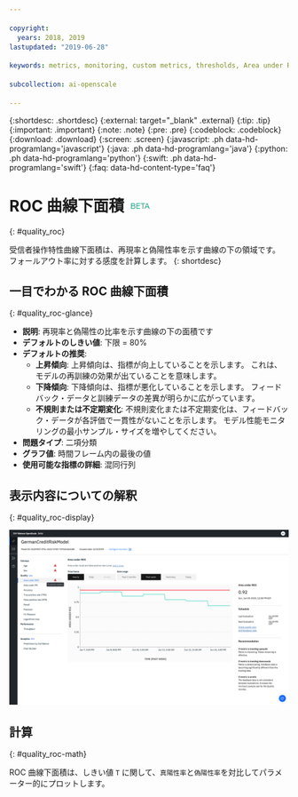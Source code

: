 ```yaml
---

copyright:
  years: 2018, 2019
lastupdated: "2019-06-28"

keywords: metrics, monitoring, custom metrics, thresholds, Area under ROC

subcollection: ai-openscale

---
```


{:shortdesc: .shortdesc}
{:external: target="_blank" .external}
{:tip: .tip}
{:important: .important}
{:note: .note}
{:pre: .pre}
{:codeblock: .codeblock}
{:download: .download}
{:screen: .screen}
{:javascript: .ph data-hd-programlang='javascript'}
{:java: .ph data-hd-programlang='java'}
{:python: .ph data-hd-programlang='python'}
{:swift: .ph data-hd-programlang='swift'}
{:faq: data-hd-content-type='faq'}

# ROC 曲線下面積 ![ベータ・タグ](images/beta.png)
{: #quality_roc}

受信者操作特性曲線下面積は、再現率と偽陽性率を示す曲線の下の領域です。 フォールアウト率に対する感度を計算します。
{: shortdesc}

## 一目でわかる ROC 曲線下面積
{: #quality_roc-glance}

- **説明**: 再現率と偽陽性の比率を示す曲線の下の面積です
- **デフォルトのしきい値**: 下限 = 80%
- **デフォルトの推奨**:
   - **上昇傾向**: 上昇傾向は、指標が向上していることを示します。 これは、モデルの再訓練の効果が出ていることを意味します。
   - **下降傾向**: 下降傾向は、指標が悪化していることを示します。 フィードバック・データと訓練データの差異が明らかに広がっています。
   - **不規則または不定期変化**: 不規則変化または不定期変化は、フィードバック・データが各評価で一貫性がないことを示します。 モデル性能モニタリングの最小サンプル・サイズを増やしてください。
- **問題タイプ**: 二項分類
- **グラフ値**: 時間フレーム内の最後の値
- **使用可能な指標の詳細**: 混同行列

## 表示内容についての解釈
{: #quality_roc-display}

![ROC 曲線下面積グラフが表示されています。](images/quality-area-under-roc.png)

## 計算
{: #quality_roc-math}

ROC 曲線下面積は、しきい値 `T` に関して、`真陽性率`と`偽陽性率`を対比してパラメーター的にプロットします。



